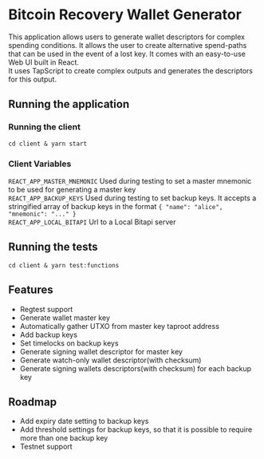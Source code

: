 # Bitcoin Recovery Wallet Generator

This application allows users to generate wallet descriptors for complex spending conditions. It allows the user to create alternative spend-paths that can be used in the event of a lost key. It comes with an easy-to-use Web UI built in React.  
It uses TapScript to create complex outputs and generates the descriptors for this output.

## Running the application

### Running the client  
`cd client & yarn start`

### Client Variables
`REACT_APP_MASTER_MNEMONIC` Used during testing to set a master mnemonic to be used for generating a master key  
`REACT_APP_BACKUP_KEYS` Used during testing to set backup keys. It accepts a stringified array of backup keys in the format `{ "name": "alice", "mnemonic": "..." }`  
`REACT_APP_LOCAL_BITAPI` Url to a Local Bitapi server

## Running the tests
`cd client & yarn test:functions`

## Features

- Regtest support
- Generate wallet master key
- Automatically gather UTXO from master key taproot address
- Add backup keys
- Set timelocks on backup keys
- Generate signing wallet descriptor for master key
- Generate watch-only wallet descriptor(with checksum)
- Generate signing wallets descriptors(with checksum) for each backup key


## Roadmap

- Add expiry date setting to backup keys
- Add threshold settings for backup keys, so that it is possible to require more than one backup key
- Testnet support
